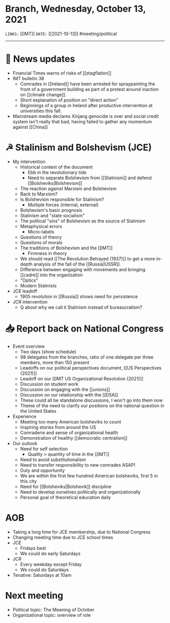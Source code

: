 # Branch, Wednesday, October 13, 2021
`LINKS:` [[IMT]]
`DATE:` [[2021-10-13]]
#meeting/political 

---
# 📰 News updates
- Financial Times warns of risks of [[stagflation]]
- IMT bulletin 38
	- Comrades in [[Ireland]] have been arrested for spraypainting the front of a government building as part of a protest around inaction on [[climate change]]. 
	- Short explanation of position on "direct action"
	- Beginnings of a group in Ireland after productive intervention at universities this fall. 
- Mainstream media declares Xinjang genocide is over and social credit system isn't really that bad, having failed to gather any momentum against [[China]]

# ☭ Stalinism and Bolshevism (JCE)
- My intervention
	- Historical context of the document
		- Ebb in the revolutionary tide
		- Need to separate Bolshevism from [[Stalinism]] and defend [[Bolsheviks|Bolshevism]]
	- The reaction against Marxism and Bolshevism
	- Back to Marxism?
	- Is Bolshevism responsible for Stalinism?
		- Multiple forces (internal, external) 
	- Bolshevism's basic prognosis
	- Stalinism and "state socialism"
	- The political "sins" of Bolshevism as the source of Stalinism
	- Metaphysical errors
		- Micro-labels
	- Questions of theory
	- Questions of morals
	- The traditions of Bolshevism and the [[IMT]]
		- Firmness in theory
	- We should read [[The Revolution Betrayed (1937)]] to get a more in-depth analysis of the fall of the [[Russia|USSR]]. 
	- Difference between engaging with movements and bringing [[cadre]] into the organization
	- "Optics"
	- Modern Stalinists
- JCE leadoff
	- 1905 revolution in [[Russia]] shows need for persistence
- JCR intervention
	- Q about why we call it Stalinism instead of bureaucratism?

# 📥 Report back on National Congress
- Event overview 
	- Two days (show schedule)
	- 98 delegates from the branches, ratio of one delegate per three members, more than 150 present
	- Leadoffs on our political perspectives document, [[US Perspectives (2021)]]
	- Leadoff on our [[IMT US Organizational Resolution (2021)]]
	- Discussion on student work
	- Discussion on engaging with the [[unions]] 
	- Discussion on our relationship with the [[DSA]] 
	- These could all be standalone discussions, I won't go into them now
	- Theme of the need to clarify our positions on the national question in the United States 
- Experience 
	- Meeting too many American bolsheviks to count
	- Inspiring stories from around the US
	- Comraderie and sense of organizational health
	- Demonstration of healthy [[democratic centralism]]
- Our outlook
	- Need for self selection
		- Quality > quantity of time in the [[IMT]]
	- Need to avoid substitutionalism
	- Need to transfer responsibility to new comrades ASAP!
	- Duty and opportunity 
	- We are within the first few hundred American bolsheviks, first 5 in this city
	- Need for [[Bolsheviks|Bolshevik]] discipline
	- Need to develop ourselves politically and organizationally 
	- Personal goal of theoretical education daily 

# AOB
- Taking a long time for JCE membership, due to National Congress
- Changing meeting time due to JCE school times
- JCE
	- Fridays best
	- We could do early Saturdays
- JCR
	- Every weekday except Friday
	- We could do Saturdays
- Tenative: Saturdays at 10am

# Next meeting
- Political topic: The Meaning of October
- Organizational topic: overview of role